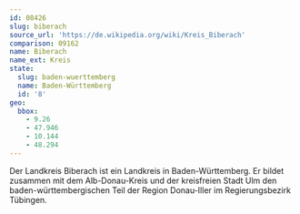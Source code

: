 ```yaml
---
id: 08426
slug: biberach
source_url: 'https://de.wikipedia.org/wiki/Kreis_Biberach'
comparison: 09162
name: Biberach
name_ext: Kreis
state:
  slug: baden-wuerttemberg
  name: Baden-Württemberg
  id: '8'
geo:
  bbox:
    - 9.26
    - 47.946
    - 10.144
    - 48.294
---
```


Der Landkreis Biberach ist ein Landkreis in Baden-Württemberg. Er bildet zusammen mit dem Alb-Donau-Kreis und der kreisfreien Stadt Ulm den baden-württembergischen Teil der Region Donau-Iller im Regierungsbezirk Tübingen.
